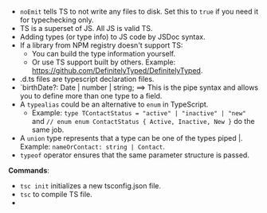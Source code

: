 - `noEmit` tells TS to not write any files to disk. Set this to `true` if you need it for typechecking only.
- TS is a superset of JS. All JS is valid TS.
- Adding types (or type info) to JS code by JSDoc syntax.
- If a library from NPM registry doesn't support TS:
    - You can build the type information yourself.
    - Or use TS support built by others. Example: https://github.com/DefinitelyTyped/DefinitelyTyped.
- .d.ts files are typescript declaration files.
- `birthDate?: Date | number | string; ==> This is the pipe syntax and allows you to define more than one type to a field.
- A `typealias` could be an alternative to `enum` in TypeScript.
    - Example: `type TContactStatus = "active" | "inactive" | "new"` and `// enum
enum ContactStatus {
    Active,
    Inactive,
    New
}` do the same job.
- A `union` type represents that a type can be one of the types piped |. Example: `nameOrContact: string | Contact`.
- `typeof` operator ensures that the same parameter structure is passed.

**Commands**:

- `tsc init` initializes a new tsconfig.json file.
- `tsc` to compile TS file.
- 